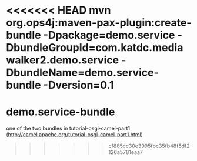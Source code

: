 <<<<<<< HEAD
mvn org.ops4j:maven-pax-plugin:create-bundle -Dpackage=demo.service -DbundleGroupId=com.katdc.mediawalker2.demo.service -DbundleName=demo.service-bundle -Dversion=0.1
=======
demo.service-bundle
===================

one of the two bundles in tutorial-osgi-camel-part1 (http://camel.apache.org/tutorial-osgi-camel-part1.html)
>>>>>>> cf885cc30e3995fbc35fb48f5df2126a5781eaa7
